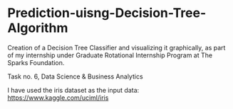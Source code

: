 # Prediction-uisng-Decision-Tree-Algorithm
Creation of a Decision Tree Classifier and visualizing it graphically, as part of my internship under Graduate Rotational Internship Program at The Sparks Foundation.

Task no. 6, Data Science & Business Analytics

I have used the iris dataset as the input data: https://www.kaggle.com/uciml/iris
